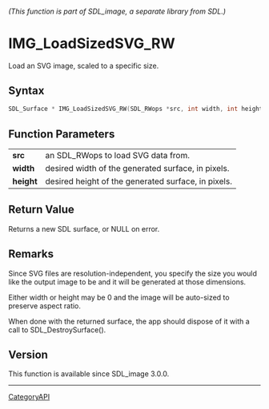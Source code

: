 ###### (This function is part of SDL_image, a separate library from SDL.)
# IMG_LoadSizedSVG_RW

Load an SVG image, scaled to a specific size.

## Syntax

```c
SDL_Surface * IMG_LoadSizedSVG_RW(SDL_RWops *src, int width, int height);

```

## Function Parameters

|                |                                                     |
| -------------- | --------------------------------------------------- |
| **src**        | an SDL_RWops to load SVG data from.                 |
| **width**      | desired width of the generated surface, in pixels.  |
| **height**     | desired height of the generated surface, in pixels. |

## Return Value

Returns a new SDL surface, or NULL on error.

## Remarks

Since SVG files are resolution-independent, you specify the size you would
like the output image to be and it will be generated at those dimensions.

Either width or height may be 0 and the image will be auto-sized to
preserve aspect ratio.

When done with the returned surface, the app should dispose of it with a
call to SDL_DestroySurface().

## Version

This function is available since SDL_image 3.0.0.

----
[CategoryAPI](CategoryAPI)


